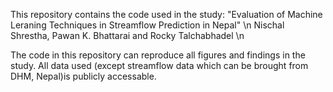 This repository contains the code used in the study:
"Evaluation of Machine Leraning Techniques in Streamflow Prediction in Nepal"
\n
Nischal Shrestha, Pawan K. Bhattarai and Rocky Talchabhadel \n

The code in this repository can reproduce all figures and findings in the study. All data used (except streamflow data which can be brought from DHM, Nepal)is publicly accessable.
